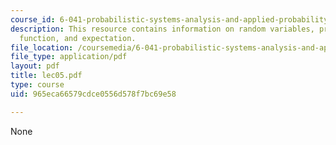 ```yaml
---
course_id: 6-041-probabilistic-systems-analysis-and-applied-probability-spring-2006
description: This resource contains information on random variables, probability mass
  function, and expectation.
file_location: /coursemedia/6-041-probabilistic-systems-analysis-and-applied-probability-spring-2006/965eca66579cdce0556d578f7bc69e58_lec05.pdf
file_type: application/pdf
layout: pdf
title: lec05.pdf
type: course
uid: 965eca66579cdce0556d578f7bc69e58

---
```

None